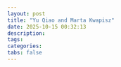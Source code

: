 ```yaml
---
layout: post
title: "Yu Qiao and Marta Kwapisz" 
date: 2025-10-15 00:32:13
description: 
tags: 
categories: 
tabs: false
---
```


